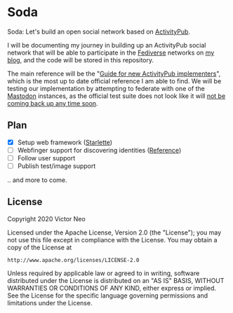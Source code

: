 # Soda
Soda: Let's build an open social network based on [ActivityPub][1].

I will be documenting my journey in building up an ActivityPub social network that will be able to participate in the [Fediverse][2] networks on [my blog][3], and the code will be stored in this repository.

The main reference will be the "[Guide for new ActivityPub implementers][4]", which is the most up to date official reference I am able to find. We will be testing our implementation by attempting to federate with one of the [Mastodon][5] instances, as the official test suite does not look like it will [not be coming back up any time soon][6].

## Plan
- [x] Setup web framework ([Starlette][7])
- [ ] Webfinger support for discovering identities ([Reference][8])
- [ ] Follow user support
- [ ] Publish test/image support

.. and more to come.


## License

Copyright 2020 Victor Neo

Licensed under the Apache License, Version 2.0 (the "License");
you may not use this file except in compliance with the License.
You may obtain a copy of the License at

```
http://www.apache.org/licenses/LICENSE-2.0
```

Unless required by applicable law or agreed to in writing, software
distributed under the License is distributed on an "AS IS" BASIS,
WITHOUT WARRANTIES OR CONDITIONS OF ANY KIND, either express or implied.
See the License for the specific language governing permissions and
limitations under the License.


[1]: https://activitypub.rocks/
[2]: https://fediverse.party/
[3]: https://cheshire.io
[4]: https://socialhub.activitypub.rocks/t/guide-for-new-activitypub-implementers/479
[5]: https://github.com/tootsuite/mastodon
[6]: https://socialhub.activitypub.rocks/t/the-activitypub-test-suite/290
[7]: https://www.starlette.io/
[8]: https://blog.joinmastodon.org/2018/06/how-to-implement-a-basic-activitypub-server/
